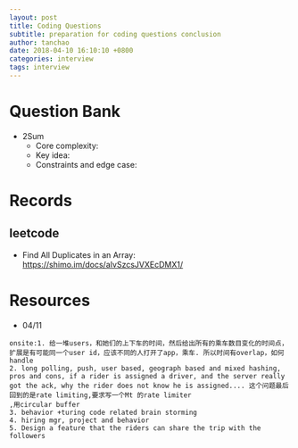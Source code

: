 ```yaml
---
layout: post
title: Coding Questions
subtitle: preparation for coding questions conclusion
author: tanchao
date: 2018-04-10 16:10:10 +0800
categories: interview
tags: interview
---
```


# Question Bank
- 2Sum
  - Core complexity:
  - Key idea:
  - Constraints and edge case:

# Records
## leetcode
- Find All Duplicates in an Array: https://shimo.im/docs/aIvSzcsJVXEcDMX1/

# Resources

- 04/11
```
onsite:1. 给一堆users，和她们的上下车的时间，然后给出所有的乘车数目变化的时间点，扩展是有可能同一个user id，应该不同的人打开了app，乘车. 所以时间有overlap，如何handle
2. long polling, push, user based, geograph based and mixed hashing, pros and cons, if a rider is assigned a driver, and the server really got the ack, why the rider does not know he is assigned.... 这个问题最后回到的是rate limiting,要求写一个Mt 的rate limiter
,用circular buffer
3. behavior +turing code related brain storming
4. hiring mgr, project and behavior
5. Design a feature that the riders can share the trip with the followers
```




